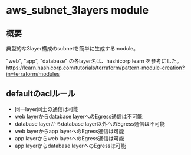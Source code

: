 # aws_subnet_3layers module

## 概要
典型的な3layer構成のsubnetを簡単に生成するmodule。

"web", "app", "database" の各layer名は、hashicorp learn を参考にした。
https://learn.hashicorp.com/tutorials/terraform/pattern-module-creation?in=terraform/modules


## defaultのaclルール
- 同一layer同士の通信は可能
- web layerからdatabase layerへのEgress通信は不可能
- database layerからdatabase layer以外へのEgress通信は不可能
- web layerからapp layerへのEgress通信は可能
- app layerからweb layerへのEgress通信は可能
- app layerからdatabase layerへのEgressは可能
